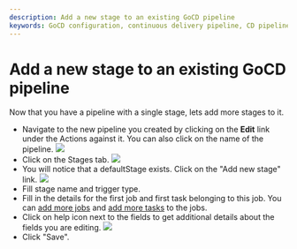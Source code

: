 ```yaml
---
description: Add a new stage to an existing GoCD pipeline
keywords: GoCD configuration, continuous delivery pipeline, CD pipeline, stages, jobs
---
```


# Add a new stage to an existing GoCD pipeline

Now that you have a pipeline with a single stage, lets add more stages
to it.

-   Navigate to the new pipeline you created by clicking on the **Edit** link under the Actions against it. You can also click on the name of the pipeline.
![](../../images/edit_pipeline_link.png)
-   Click on the Stages tab.
![](../../images/pipeline_general_options.png)
-   You will notice that a defaultStage exists. Click on the "Add new stage" link.
![](../../images/stages_listing_with_add_stage_highlight.png)
-   Fill stage name and trigger type.
-   Fill in the details for the first job and first task belonging to this job. You can [add more jobs](admin_add_job.md) and [add more tasks](admin_add_task.md) to the jobs.
-   Click on help icon next to the fields to get additional details about the fields you are editing.
![](../../images/add_stage_window.png)
-   Click "Save".
